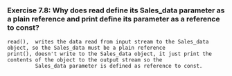 ### Exercise 7.8: Why does read define its Sales_data parameter as a plain reference and print define its parameter as a reference to const?

    read(),  writes the data read from input stream to the Sales_data object, so the Sales_data must be a plain reference
    print(), doesn't write to the Sales_data object, it just print the contents of the object to the output stream so the  
             Sales_data parameter is defined as reference to const.